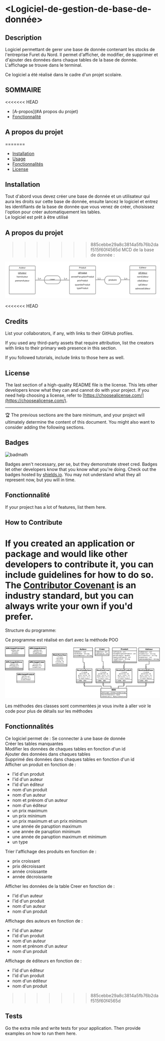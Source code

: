 # <Logiciel-de-gestion-de-base-de-donnée>

## Description

Logiciel permettant de gerer une base de donnée contenant les stocks de l'entreprise Furet du Nord. Il permet d'afficher, de modifier, de supprimer et d'ajouter des données dans chaque tables de la base de donnée. L'affichage se trouve dans le terminal.  

Ce logiciel a été réalisé dans le cadre d'un projet scolaire.


## SOMMAIRE

<<<<<<< HEAD
- [A-propos](#A propos du projet)
- [Fonctionnalité](#Fonctionnalité)

## A propos du projet

=======
- [Installation](#installation)
- [Usage](#usage)
- [Fonctionnalités](#credits)
- [License](#license)

## Installation

Tout d'abord vous devez créer une base de donnée et un utilisateur qui aura les droits sur cette base de donnée, ensuite lancez le logiciel et entrez les identifiants de la base de donnée que vous venez de créer, choisissez l'option pour créer automatiquement les tables.  
Le logiciel est prêt à être utilisé

## A propos du projet
  
>>>>>>> 885cebbe29a8c3814a5fb76b2daf515f60f4565d
MCD de la base de donnée : 

![MCD](images/mcd.png)

<<<<<<< HEAD


## Credits

List your collaborators, if any, with links to their GitHub profiles.

If you used any third-party assets that require attribution, list the creators with links to their primary web presence in this section.

If you followed tutorials, include links to those here as well.

## License

The last section of a high-quality README file is the license. This lets other developers know what they can and cannot do with your project. If you need help choosing a license, refer to [https://choosealicense.com/](https://choosealicense.com/).

---

🏆 The previous sections are the bare minimum, and your project will ultimately determine the content of this document. You might also want to consider adding the following sections.

## Badges

![badmath](https://img.shields.io/github/languages/top/lernantino/badmath)

Badges aren't necessary, per se, but they demonstrate street cred. Badges let other developers know that you know what you're doing. Check out the badges hosted by [shields.io](https://shields.io/). You may not understand what they all represent now, but you will in time.

## Fonctionnalité

If your project has a lot of features, list them here.

## How to Contribute

If you created an application or package and would like other developers to contribute it, you can include guidelines for how to do so. The [Contributor Covenant](https://www.contributor-covenant.org/) is an industry standard, but you can always write your own if you'd prefer.
=======
Structure du programme:

Ce programme est réalisé en dart avec la méthode POO  

![POO](images/poo.png)
  
Les méthodes des classes sont commentées je vous invite à aller voir le code pour plus de détails sur les méthodes
  
## Fonctionnalités

Ce logiciel permet de :
  Se connecter à une base de donnée  
  Créer les tables manquantes  
  Modifier les données de chaques tables en fonction d'un id  
  Ajouter des données dans chaques tables  
  Supprimé des données dans chaques tables en fonction d'un id  
  Afficher un produit en fonction de :  
  - l'id d'un produit
  - l'id d'un auteur
  - l'id d'un éditeur
  - nom d'un produit
  - nom d'un auteur
  - nom et prénom d'un auteur
  - nom d'un éditeur
  - un prix maximum
  - un prix minimum
  - un prix maximum et un prix minimum
  - une année de paruption maximum
  - une année de paruption minimum 
  - une année de paruption maximum et minimum 
  - un type  
  
  Trier l'affichage des produits en fonction de :  
  - prix croissant
  - prix décroissant
  - année croissante
  - année décroissante  
  
  Afficher les données de la table Creer en fonction de :    
  - l'id d'un auteur
  - l'id d'un produit
  - nom d'un auteur
  - nom d'un produit  
  
  Affichage des auteurs en fonction de :  
  - l'id d'un auteur
  - l'id d'un produit
  - nom d'un auteur
  - nom et prénom d'un auteur
  - nom d'un produit  
  
  Affichage de éditeurs en fonction de :  
  - l'id d'un éditeur
  - l'id d'un produit
  - nom d'un éditeur
  - nom d'un produit
>>>>>>> 885cebbe29a8c3814a5fb76b2daf515f60f4565d

## Tests

Go the extra mile and write tests for your application. Then provide examples on how to run them here.

